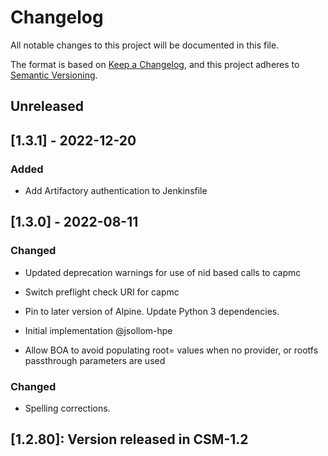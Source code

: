 # Changelog

All notable changes to this project will be documented in this file.

The format is based on [Keep a Changelog](https://keepachangelog.com/en/1.0.0/),
and this project adheres to [Semantic Versioning](https://semver.org/spec/v2.0.0.html).

## Unreleased

## [1.3.1] - 2022-12-20
### Added
- Add Artifactory authentication to Jenkinsfile

## [1.3.0] - 2022-08-11
### Changed
- Updated deprecation warnings for use of nid based calls to capmc
- Switch preflight check URI for capmc
- Pin to later version of Alpine. Update Python 3 dependencies.

- Initial implementation @jsollom-hpe
- Allow BOA to avoid populating root=<flag> values when no provider, or rootfs passthrough parameters are used
### Changed
- Spelling corrections.

## [1.2.80]: Version released in CSM-1.2


